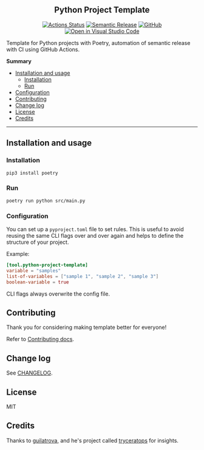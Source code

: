 <h2 align="center">Python Project Template</h2>

<p align="center">
  <a href="https://github.com/joaogcs/python-project-template/actions"><img alt="Actions Status" src="https://github.com/joaogcs/python-project-template/workflows/CI/badge.svg"></a>
  <a href="https://github.com/relekang/python-semantic-release"><img alt="Semantic Release" src="https://img.shields.io/badge/%20%20%F0%9F%93%A6%F0%9F%9A%80-semantic--release-e10079.svg"></a>
  <a href="https://github.com/joaogcs/python-project-template/blob/master/LICENSE"><img alt="GitHub" src="https://img.shields.io/github/license/joaogcs/python-project-template"/></a>
  <a href="https://open.vscode.dev/joaogcs/python-project-template"><img alt="Open in Visual Studio Code" src="https://open.vscode.dev/badges/open-in-vscode.svg"/></a>
</p>

Template for Python projects with Poetry, automation of semantic release with CI using GitHub Actions.

**Summary**

- [Installation and usage](#installation-and-usage)
  - [Installation](#installation)
  - [Run](#run)
- [Configuration](#configuration)
- [Contributing](#contributing)
- [Change log](#change-log)
- [License](#license)
- [Credits](#credits)

---

## Installation and usage

### Installation

```
pip3 install poetry
```

### Run

```
poetry run python src/main.py
```

### Configuration

You can set up a `pyproject.toml` file to set rules. This is useful to avoid reusing the same CLI flags over and over
again and helps to define the structure of your project.

Example:

```toml
[tool.python-project-template]
variable = "samples"
list-of-variables = ["sample 1", "sample 2", "sample 3"]
boolean-variable = true
```

CLI flags always overwrite the config file.

## Contributing

Thank you for considering making template better for everyone!

Refer to [Contributing docs](docs/CONTRIBUTING.md).

## Change log

See [CHANGELOG](CHANGELOG.md).

## License

MIT

## Credits

Thanks to [guilatrova,](https://github.com/guilatrova) and he's project
called [tryceratops](https://github.com/guilatrova/tryceratops) for insights.
